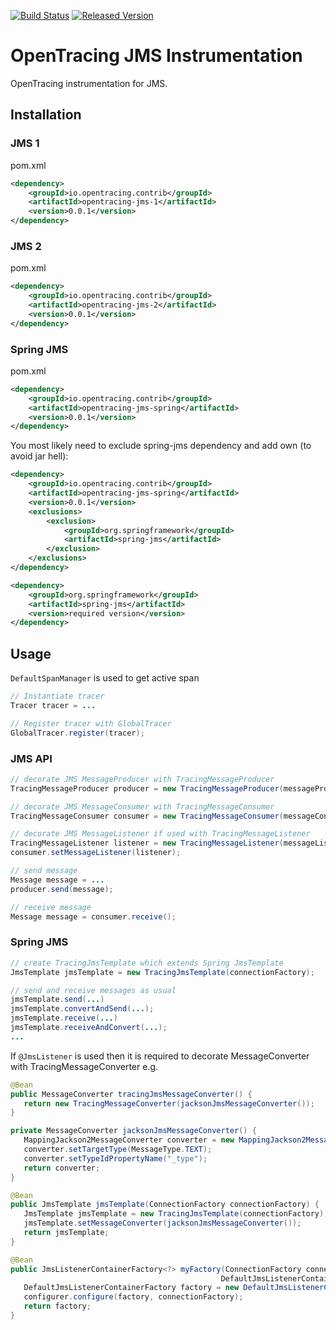 [![Build Status][ci-img]][ci] [![Released Version][maven-img]][maven]

# OpenTracing JMS Instrumentation
OpenTracing instrumentation for JMS.

## Installation

### JMS 1
pom.xml
```xml
<dependency>
    <groupId>io.opentracing.contrib</groupId>
    <artifactId>opentracing-jms-1</artifactId>
    <version>0.0.1</version>
</dependency>
```

### JMS 2
pom.xml
```xml
<dependency>
    <groupId>io.opentracing.contrib</groupId>
    <artifactId>opentracing-jms-2</artifactId>
    <version>0.0.1</version>
</dependency>
```

### Spring JMS
pom.xml
```xml
<dependency>
    <groupId>io.opentracing.contrib</groupId>
    <artifactId>opentracing-jms-spring</artifactId>
    <version>0.0.1</version>
</dependency>
```
You most likely need to exclude spring-jms dependency and add own (to avoid jar hell):
```xml
<dependency>
    <groupId>io.opentracing.contrib</groupId>
    <artifactId>opentracing-jms-spring</artifactId>
    <version>0.0.1</version>
    <exclusions>
        <exclusion>
            <groupId>org.springframework</groupId>
            <artifactId>spring-jms</artifactId>
        </exclusion>
    </exclusions>
</dependency>

<dependency>
    <groupId>org.springframework</groupId>
    <artifactId>spring-jms</artifactId>
    <version>required version</version>
</dependency>

```

## Usage

`DefaultSpanManager` is used to get active span

```java
// Instantiate tracer
Tracer tracer = ...

// Register tracer with GlobalTracer
GlobalTracer.register(tracer);

```

### JMS API
```java
// decorate JMS MessageProducer with TracingMessageProducer
TracingMessageProducer producer = new TracingMessageProducer(messageProducer);

// decorate JMS MessageConsumer with TracingMessageConsumer
TracingMessageConsumer consumer = new TracingMessageConsumer(messageConsumer);

// decorate JMS MessageListener if used with TracingMessageListener
TracingMessageListener listener = new TracingMessageListener(messageListener);
consumer.setMessageListener(listener);

// send message
Message message = ...
producer.send(message);

// receive message
Message message = consumer.receive();

```

### Spring JMS
```java
// create TracingJmsTemplate which extends Spring JmsTemplate
JmsTemplate jmsTemplate = new TracingJmsTemplate(connectionFactory); 

// send and receive messages as usual
jmsTemplate.send(...)
jmsTemplate.convertAndSend(...);
jmsTemplate.receive(...)
jmsTemplate.receiveAndConvert(...);
...
```

If `@JmsListener` is used then it is required to decorate MessageConverter with TracingMessageConverter e.g.
 ```java
@Bean
public MessageConverter tracingJmsMessageConverter() {
    return new TracingMessageConverter(jacksonJmsMessageConverter());
}

private MessageConverter jacksonJmsMessageConverter() {
    MappingJackson2MessageConverter converter = new MappingJackson2MessageConverter();
    converter.setTargetType(MessageType.TEXT);
    converter.setTypeIdPropertyName("_type");
    return converter;
}

@Bean
public JmsTemplate jmsTemplate(ConnectionFactory connectionFactory) {
    JmsTemplate jmsTemplate = new TracingJmsTemplate(connectionFactory);
    jmsTemplate.setMessageConverter(jacksonJmsMessageConverter());
    return jmsTemplate;
}

@Bean
public JmsListenerContainerFactory<?> myFactory(ConnectionFactory connectionFactory,
                                                DefaultJmsListenerContainerFactoryConfigurer configurer) {
    DefaultJmsListenerContainerFactory factory = new DefaultJmsListenerContainerFactory();
    configurer.configure(factory, connectionFactory);
    return factory;
}
```

[ci-img]: https://travis-ci.org/opentracing-contrib/java-jms.svg?branch=master
[ci]: https://travis-ci.org/opentracing-contrib/java-jms
[maven-img]: https://img.shields.io/maven-central/v/io.opentracing.contrib/opentracing-jms-1.svg?maxAge=2592000
[maven]: http://search.maven.org/#search%7Cga%7C1%7Copentracing-jms-1

